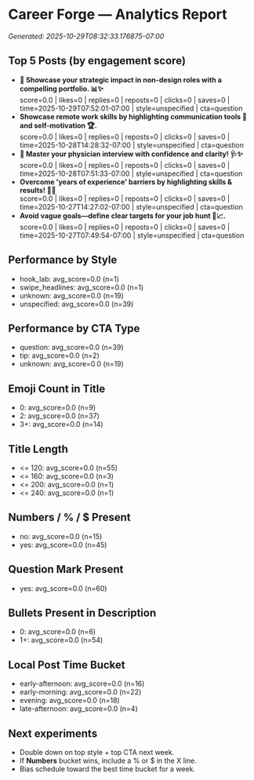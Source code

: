 # Career Forge — Analytics Report

_Generated: 2025-10-29T08:32:33.176875-07:00_

## Top 5 Posts (by engagement score)

- **🧠 Showcase your strategic impact in non-design roles with a compelling portfolio. 📊✨**  
  score=0.0 | likes=0 | replies=0 | reposts=0 | clicks=0 | saves=0 | time=2025-10-29T07:52:01-07:00 | style=unspecified | cta=question
- **Showcase remote work skills by highlighting communication tools 🎯 and self-motivation 🏆.**  
  score=0.0 | likes=0 | replies=0 | reposts=0 | clicks=0 | saves=0 | time=2025-10-28T14:28:32-07:00 | style=unspecified | cta=question
- **🎯 Master your physician interview with confidence and clarity! 🩺✨**  
  score=0.0 | likes=0 | replies=0 | reposts=0 | clicks=0 | saves=0 | time=2025-10-28T07:51:33-07:00 | style=unspecified | cta=question
- **Overcome 'years of experience' barriers by highlighting skills & results! 🚀💼**  
  score=0.0 | likes=0 | replies=0 | reposts=0 | clicks=0 | saves=0 | time=2025-10-27T14:27:02-07:00 | style=unspecified | cta=question
- **Avoid vague goals—define clear targets for your job hunt 🎯📈.**  
  score=0.0 | likes=0 | replies=0 | reposts=0 | clicks=0 | saves=0 | time=2025-10-27T07:49:54-07:00 | style=unspecified | cta=question

## Performance by Style

- hook_lab: avg_score=0.0 (n=1)
- swipe_headlines: avg_score=0.0 (n=1)
- unknown: avg_score=0.0 (n=19)
- unspecified: avg_score=0.0 (n=39)

## Performance by CTA Type

- question: avg_score=0.0 (n=39)
- tip: avg_score=0.0 (n=2)
- unknown: avg_score=0.0 (n=19)

## Emoji Count in Title

- 0: avg_score=0.0 (n=9)
- 2: avg_score=0.0 (n=37)
- 3+: avg_score=0.0 (n=14)

## Title Length

- <= 120: avg_score=0.0 (n=55)
- <= 160: avg_score=0.0 (n=3)
- <= 200: avg_score=0.0 (n=1)
- <= 240: avg_score=0.0 (n=1)

## Numbers / % / $ Present

- no: avg_score=0.0 (n=15)
- yes: avg_score=0.0 (n=45)

## Question Mark Present

- yes: avg_score=0.0 (n=60)

## Bullets Present in Description

- 0: avg_score=0.0 (n=6)
- 1+: avg_score=0.0 (n=54)

## Local Post Time Bucket

- early-afternoon: avg_score=0.0 (n=16)
- early-morning: avg_score=0.0 (n=22)
- evening: avg_score=0.0 (n=18)
- late-afternoon: avg_score=0.0 (n=4)

## Next experiments

- Double down on top style + top CTA next week.
- If **Numbers** bucket wins, include a % or $ in the X line.
- Bias schedule toward the best time bucket for a week.